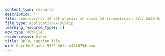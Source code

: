 ```yaml
---
content_type: resource
description: ''
file: /courses/res-10-s95-physics-of-covid-19-transmission-fall-2020/0acc16c6aabc55393dfee44f6794ebaa_-nAt3BJQ2xY.srt
file_type: application/x-subrip
learning_resource_types: []
ocw_type: OCWFile
resourcetype: Other
title: 3play caption file
uid: 0acc16c6-aabc-5539-3dfe-e44f6794ebaa
---
```

